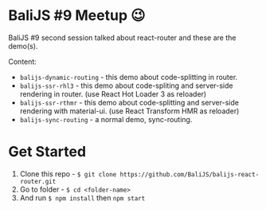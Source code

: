 # BaliJS #9 Meetup 😉

BaliJS #9 second session talked about react-router and these are the demo(s).

Content:
- `balijs-dynamic-routing` - this demo about code-splitting in router.
- `balijs-ssr-rhl3` - this demo about code-spliting and server-side rendering in router. (use React Hot Loader 3 as reloader)
- `balijs-ssr-rthmr` - this demo about code-splitting and server-side rendering with material-ui. (use React Transform HMR as reloader)
- `balijs-sync-routing` - a normal demo, sync-routing.

# Get Started
1. Clone this repo - `$ git clone https://github.com/BaliJS/balijs-react-router.git`
2. Go to folder - `$ cd <folder-name>`
3. And run `$ npm install` then `npm start` 
